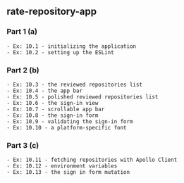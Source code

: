 ## rate-repository-app

### Part 1 (a)

    - Ex: 10.1 - initializing the application
    - Ex: 10.2 - setting up the ESLint

### Part 2 (b)

    - Ex: 10.3 - the reviewed repositories list
    - Ex: 10.4 - the app bar
    - Ex: 10.5 - polished reviewed repositories list
    - Ex: 10.6 - the sign-in view
    - Ex: 10.7 - scrollable app bar
    - Ex: 10.8 - the sign-in form
    - Ex: 10.9 - validating the sign-in form
    - Ex: 10.10 - a platform-specific font

### Part 3 (c)

    - Ex: 10.11 - fetching repositories with Apollo Client
    - Ex: 10.12 - environment variables
    - Ex: 10.13 - the sign in form mutation
